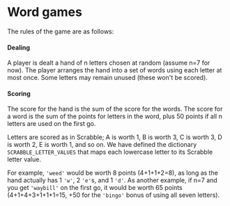 # Word games
The rules of the game are as follows:
#### Dealing ####
A player is dealt a hand of n letters chosen at random (assume n=7 for now).
The player arranges the hand into a set of words using each letter at most once.
Some letters may remain unused (these won't be scored).

#### Scoring ####
The score for the hand is the sum of the score for the words.
The score for a word is the sum of the points for letters in the word, plus 50 points if all n
letters are used on the first go.

Letters are scored as in Scrabble; A is worth 1, B is worth 3, C is worth 3, D is worth 2, E
is worth 1, and so on. We have defined the dictionary `SCRABBLE_LETTER_VALUES`
that maps each lowercase letter to its Scrabble letter value.

For example, `'weed'` would be worth 8 points (4+1+1+2=8), as long as the hand actually
has 1 `'w'`, 2 `'e'`s, and 1 `'d'`.
As another example, if n=7 and you get `'waybill'` on the first go, it would be worth 65
points (4+1+4+3+1+1+1=15, +50 for the `'bingo'` bonus of using all seven letters).

